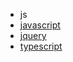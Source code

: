 * js
 * [javascript](/求职/面试题/前端研发/js/javascript.md)
 * [jquery](/求职/面试题/前端研发/js/jquery.md)
 * [typescript](/求职/面试题/前端研发/js/typescript.md)
